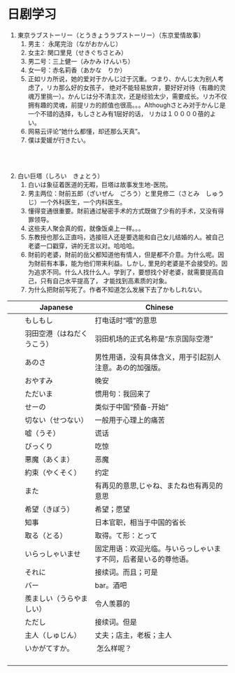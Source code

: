
#  日剧学习

1. 東京ラブストーリー（とうきょうラブストーリー）（东京爱情故事）
	1. 男主： 永尾完治（ながおかんじ） 
	2. 女主2: 関口里見（せきぐちさとみ）
	3. 男二号：三上健一（みかみ けんいち）
	4. 女一号：赤名莉香（あかな　りか）
	5. 正如リカ所说，她的爱对于かんじ过于沉重。つまり、かんじ太为别人考虑了，リカ那么好的女孩子，
	绝对不能轻易放弃，要好好对待（有趣的灵魂万里挑一）。かんじは分不清主次，还是经验太少，需要成长。リカ不仅拥有趣的灵魂，前提リカ的颜值也很高。。。Althoughさとみ对于かんじ是一个不错的选择，もしさとみ有1层好的话，
	リカは１００００蓓的よい。
	6. 网易云评论“她什么都懂，却还那么天真”。
	7. 僕は愛媛が行きたい。

<br>
<br>


2. 白い巨塔（しろい　きょとう）
    1. 白いは象征着医道的无暇，巨塔は故事发生地-医院。
	2. 男主两位：財前五郎（ざいぜん　ごろう）と里見修二（さとみ　しゅうじ）一个外科医生，一个内科医生。
	3. 懂得变通很重要。財前通过秘密手术的方式既做了少有的手术，又没有得罪领导。
	4. 这些夫人聚会真的假，就像饭桌上一样。。。
	5. 东教授也那么正直吗，选接班人还是要选能和自己女儿结婚的人。被自己老婆一口戳穿，讲的无言以对。哈哈哈。
	6. 財前的老婆，財前的岳父都知道他有情人，但是都不介意。为什么呢。因为財前有本事，能为他们带来利益。しかし,
	里見的老婆是不会接受的。因为追求不同。什么人找什么人。学到了，要想找个好老婆，就需要提高自己，只有自己水平提高了，
	才能找到高素质的对象。
	7. 为什么把財前写死了。作者不知道怎么发展下去了かもしれない。







|  | Japanese                                                    | Chinese |
|------------|-----------------------------------------------------------|------------|
| 　|  もしもし    |  打电话时“喂”的意思    |   
| 　|  羽田空港（はねだくうこう）    |  羽田机场的正式名称是“东京国际空港”    |   
|   |  あのさ     | 男性用语，没有具体含义，用于引起别人注意。あの的加强版。    |
|   |  おやすみ     | 晚安      |
|   |   ただいま     | 惯用句：我回来了    |
|   |   せーの    | 类似于中国“预备-开始”    |
|   |   切ない（せつない）    | 一般用于心理上的痛苦    |
|   |   嘘（うそ）    | 谎话    |
|   |   びっくり    | 吃惊    |
|   |   悪魔（あくま）    | 恶魔    |
|   |   約束（やくそく）    | 约定    |
|   |   また    |       有再见的意思,じゃね、またね也有再见的意思   |
|   |   希望（きぼう）    | 希望；愿望    |
|   |   知事　    |  日本官职，相当于中国的省长    | 
|   |   取る（とる）    | 取得。て形：とって     | 
|   |   いらっしゃいませ    |  固定用语：欢迎光临。与いらっしゃいます不同，后者是いる的尊他语。    | 
|   |   それに    |  接续词。而且；可是    | 
|   |   バー    | bar。酒吧     | 
|   |   羨ましい（うらやましい）    |  令人羡慕的    | 
|   |   ただし    | 接续词。但是     | 
|   |   主人（しゅじん）    |  丈夫；店主，老板；主人    | 
|   |   いかがてすか。    |   怎么样呢？    | 
|   |       |      | 
|   |       |      | 
|   |       |      | 
|   |       |      | 

























